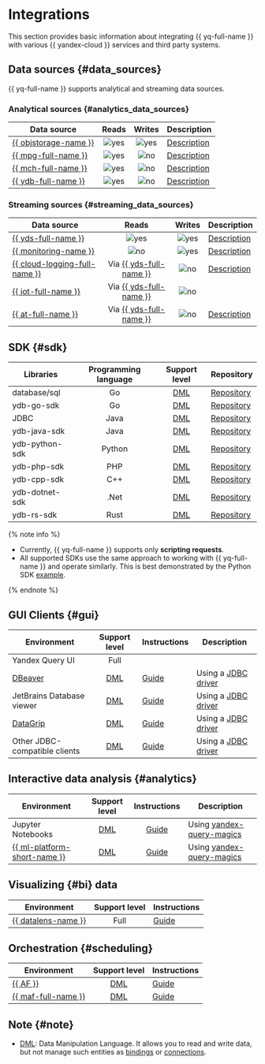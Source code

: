 # Integrations

This section provides basic information about integrating {{ yq-full-name }} with various {{ yandex-cloud }} services and third party systems.

## Data sources {#data_sources}

{{ yq-full-name }} supports analytical and streaming data sources.

### Analytical sources {#analytics_data_sources}

| Data source | Reads | Writes | Description |
| --- | :---: | :---: | --- |
| [{{ objstorage-name }}](../storage/quickstart.md) | ![yes](../_assets/common/yes.svg) | ![yes](../_assets/common/yes.svg) | [Description](./sources-and-sinks/object-storage-binding.md) |
| [{{ mpg-full-name }}](../managed-postgresql/quickstart.md) | ![yes](../_assets/common/yes.svg) | ![no](../_assets/common/no.svg) | [Description](./sources-and-sinks/postgresql.md) |
| [{{ mch-full-name }}](../managed-clickhouse/quickstart.md) | ![yes](../_assets/common/yes.svg) | ![no](../_assets/common/no.svg) | [Description](./sources-and-sinks/clickhouse.md) |
| [{{ ydb-full-name }}](../ydb/quickstart.md) | ![yes](../_assets/common/yes.svg) | ![no](../_assets/common/no.svg) | [Description](./sources-and-sinks/ydb.md) |


### Streaming sources {#streaming_data_sources}

| Data source | Reads | Writes | Description |
| --- | :---: | :---: | --- |
| [{{ yds-full-name }}](../data-streams/quickstart/index.md) | ![yes](../_assets/common/yes.svg) | ![yes](../_assets/common/yes.svg) | [Description](./sources-and-sinks/data-streams-binding.md) |
| [{{ monitoring-name }}](../monitoring/quickstart.md) | ![no](../_assets/common/no.svg) | ![yes](../_assets/common/yes.svg) | [Description](./sources-and-sinks/monitoring.md) |
| [{{ cloud-logging-full-name }}](../logging/quickstart.md) | Via [{{ yds-full-name }}](../data-streams/quickstart/index.md) | ![no](../_assets/common/no.svg) | [Description](./tutorials/cloud-logging.md) |
| [{{ iot-full-name }}](../iot-core/quickstart.md) | Via [{{ yds-full-name }}](../data-streams/quickstart/index.md) | ![no](../_assets/common/no.svg) |  |
| [{{ at-full-name }}](../audit-trails/quickstart.md) | Via [{{ yds-full-name }}](../data-streams/quickstart/index.md) | ![no](../_assets/common/no.svg) | [Description](./tutorials/audit-trails.md) |


## SDK {#sdk}

| Libraries | Programming language | Support level | Repository |
| --- | :---: | :---: |--- |
| database/sql | Go | [DML](#note) | [Repository](https://github.com/ydb-platform/ydb-go-sdk/blob/master/SQL.md) |
| ydb-go-sdk | Go | [DML](#note) | [Repository](https://github.com/ydb-platform/ydb-go-sdk) |
| JDBC | Java | [DML](#note) | [Repository](https://github.com/ydb-platform/ydb-jdbc-driver) |
| ydb-java-sdk | Java | [DML](#note) | [Repository](https://github.com/ydb-platform/ydb-java-sdk) |
| ydb-python-sdk | Python | [DML](#note) | [Repository](https://github.com/ydb-platform/ydb-python-sdk) |
| ydb-php-sdk | PHP | [DML](#note) | [Repository](https://github.com/ydb-platform/ydb-php-sdk) |
| ydb-cpp-sdk | C++ | [DML](#note) | [Repository](https://github.com/ydb-platform/ydb-cpp-sdk) |
| ydb-dotnet-sdk | .Net | [DML](#note) | [Repository](https://github.com/ydb-platform/ydb-dotnet-sdk) |
| ydb-rs-sdk | Rust | [DML](#note) | [Repository](https://github.com/ydb-platform/ydb-rs-sdk) |

{% note info %}

* Currently, {{ yq-full-name }} supports only **scripting requests**.
* All supported SDKs use the same approach to working with {{ yq-full-name }} and operate similarly. This is best demonstrated by the Python SDK [example](./SDK/SDK.md).

{% endnote %}


## GUI Clients {#gui}

| Environment | Support level | Instructions | Description |
| --- | :---: | --- | --- |
| Yandex Query UI | Full |  | |
| [DBeaver](https://dbeaver.com) | [DML](#note) | [Guide](./operations/ide.md) | Using a [JDBC driver](https://github.com/ydb-platform/ydb-jdbc-driver/releases) |
| JetBrains Database viewer | [DML](#note) | [Guide](./operations/ide.md) | Using a [JDBC driver](https://github.com/ydb-platform/ydb-jdbc-driver/releases) |
| [DataGrip](https://www.jetbrains.com/ru-ru/datagrip/) | [DML](#note) | [Guide](./operations/ide.md) | Using a [JDBC driver](https://github.com/ydb-platform/ydb-jdbc-driver/releases) |
| Other JDBC-compatible clients | [DML](#note) | [Guide](./operations/ide.md) | Using a [JDBC driver](https://github.com/ydb-platform/ydb-jdbc-driver/releases) |

## Interactive data analysis {#analytics}

| Environment | Support level | Instructions | Description |
| --- | :---: | :---: | --- |
| Jupyter Notebooks | [DML](#note) | [Guide](./tutorials/jupyter.md) | Using [yandex-query-magics](https://github.com/yandex-cloud/yandex-query-magics) |
| [{{ ml-platform-short-name }}](../datasphere/quickstart.md) | [DML](#note) | [Guide](./tutorials/jupyter.md) | Using [yandex-query-magics](https://github.com/yandex-cloud/yandex-query-magics) |


## Visualizing {#bi} data

| Environment | Support level | Instructions |
| --- | :---: | --- |
| [{{ datalens-name }}](../datalens/tutorials/index.md) | Full | [Guide](./tutorials/datalens.md) |


## Orchestration {#scheduling}

| Environment | Support level | Instructions |
| --- | :---: | --- |
| [{{ AF }}](../managed-airflow/quickstart.md) | [DML](#note) | [Guide](./tutorials/airflow.md) |
| [{{ maf-full-name }}](../managed-airflow/quickstart.md) | [DML](#note) | [Guide](./tutorials/airflow.md) |

## Note {#note}

* [DML](https://ru.wikipedia.org/wiki/Data_Manipulation_Language): Data Manipulation Language. It allows you to read and write data, but not manage such entities as [bindings](./concepts/glossary.md#binding) or [connections](./concepts/glossary.md#connection).
